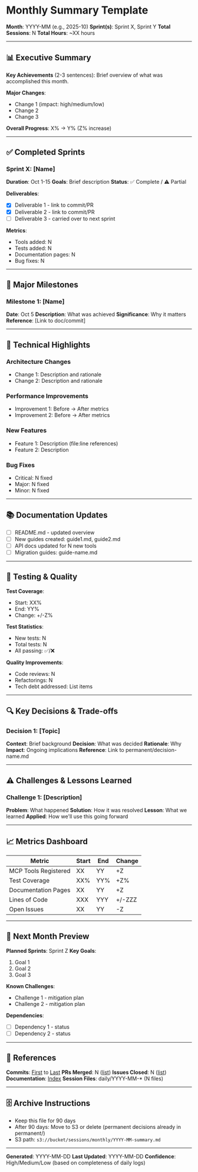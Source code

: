 # Monthly Summary Template

**Month**: YYYY-MM (e.g., 2025-10)
**Sprint(s)**: Sprint X, Sprint Y
**Total Sessions**: N
**Total Hours**: ~XX hours

---

## 📊 Executive Summary

**Key Achievements** (2-3 sentences):
Brief overview of what was accomplished this month.

**Major Changes**:
- Change 1 (impact: high/medium/low)
- Change 2
- Change 3

**Overall Progress**: X% → Y% (Z% increase)

---

## ✅ Completed Sprints

### Sprint X: [Name]
**Duration**: Oct 1-15
**Goals**: Brief description
**Status**: ✅ Complete / ⚠️ Partial

**Deliverables**:
- [x] Deliverable 1 - link to commit/PR
- [x] Deliverable 2 - link to commit/PR
- [ ] Deliverable 3 - carried over to next sprint

**Metrics**:
- Tools added: N
- Tests added: N
- Documentation pages: N
- Bug fixes: N

---

## 🎯 Major Milestones

### Milestone 1: [Name]
**Date**: Oct 5
**Description**: What was achieved
**Significance**: Why it matters
**Reference**: [Link to doc/commit]

---

## 🔧 Technical Highlights

### Architecture Changes
- Change 1: Description and rationale
- Change 2: Description and rationale

### Performance Improvements
- Improvement 1: Before → After metrics
- Improvement 2: Before → After metrics

### New Features
- Feature 1: Description (file:line references)
- Feature 2: Description

### Bug Fixes
- Critical: N fixed
- Major: N fixed
- Minor: N fixed

---

## 📚 Documentation Updates

- [ ] README.md - updated overview
- [ ] New guides created: guide1.md, guide2.md
- [ ] API docs updated for N new tools
- [ ] Migration guides: guide-name.md

---

## 🧪 Testing & Quality

**Test Coverage**:
- Start: XX%
- End: YY%
- Change: +/-Z%

**Test Statistics**:
- New tests: N
- Total tests: N
- All passing: ✅/❌

**Quality Improvements**:
- Code reviews: N
- Refactorings: N
- Tech debt addressed: List items

---

## 🔍 Key Decisions & Trade-offs

### Decision 1: [Topic]
**Context**: Brief background
**Decision**: What was decided
**Rationale**: Why
**Impact**: Ongoing implications
**Reference**: Link to permanent/decision-name.md

---

## ⚠️ Challenges & Lessons Learned

### Challenge 1: [Description]
**Problem**: What happened
**Solution**: How it was resolved
**Lesson**: What we learned
**Applied**: How we'll use this going forward

---

## 📈 Metrics Dashboard

| Metric | Start | End | Change |
|--------|-------|-----|--------|
| MCP Tools Registered | XX | YY | +Z |
| Test Coverage | XX% | YY% | +Z% |
| Documentation Pages | XX | YY | +Z |
| Lines of Code | XXX | YYY | +/-ZZZ |
| Open Issues | XX | YY | -Z |

---

## 🚀 Next Month Preview

**Planned Sprints**: Sprint Z
**Key Goals**:
1. Goal 1
2. Goal 2
3. Goal 3

**Known Challenges**:
- Challenge 1 - mitigation plan
- Challenge 2 - mitigation plan

**Dependencies**:
- [ ] Dependency 1 - status
- [ ] Dependency 2 - status

---

## 📎 References

**Commits**: [First](commit-url) to [Last](commit-url)
**PRs Merged**: N ([list](url))
**Issues Closed**: N ([list](url))
**Documentation**: [Index](../docs/)
**Session Files**: daily/YYYY-MM-* (N files)

---

## 🗄️ Archive Instructions

- Keep this file for 90 days
- After 90 days: Move to S3 or delete (permanent decisions already in permanent/)
- S3 path: `s3://bucket/sessions/monthly/YYYY-MM-summary.md`

---

**Generated**: YYYY-MM-DD
**Last Updated**: YYYY-MM-DD
**Confidence**: High/Medium/Low (based on completeness of daily logs)
